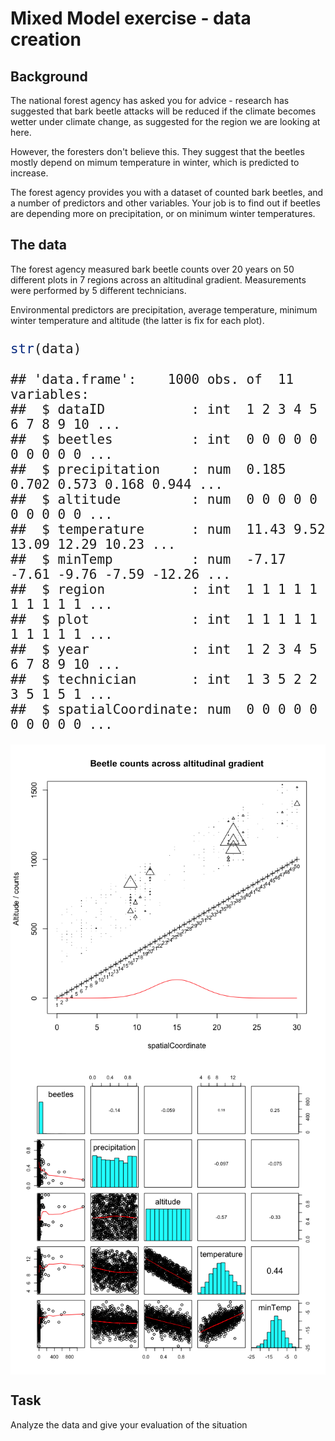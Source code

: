 Mixed Model exercise - data creation
=====================






## Background

The national forest agency has asked you for advice - research has suggested that bark beetle attacks will be reduced if the climate becomes wetter under climate change, as suggested for the region we are looking at here.

However, the foresters don't believe this. They suggest that the beetles mostly depend on mimum temperature in winter, which is predicted to increase.  

The forest agency provides you with a dataset of counted bark beetles, and a number of predictors and other variables. Your job is to find out if beetles are depending more on precipitation, or on minimum winter temperatures. 


## The data 

The forest agency measured bark beetle counts over 20 years on 50 different plots in 7 regions across an altitudinal gradient. Measurements were performed by 5 different technicians. 

Environmental predictors are precipitation, average temperature, minimum winter temperature and altitude (the latter is fix for each plot).

<font size="5">

```r
str(data)
```

```
## 'data.frame':	1000 obs. of  11 variables:
##  $ dataID           : int  1 2 3 4 5 6 7 8 9 10 ...
##  $ beetles          : int  0 0 0 0 0 0 0 0 0 0 ...
##  $ precipitation    : num  0.185 0.702 0.573 0.168 0.944 ...
##  $ altitude         : num  0 0 0 0 0 0 0 0 0 0 ...
##  $ temperature      : num  11.43 9.52 13.09 12.29 10.23 ...
##  $ minTemp          : num  -7.17 -7.61 -9.76 -7.59 -12.26 ...
##  $ region           : int  1 1 1 1 1 1 1 1 1 1 ...
##  $ plot             : int  1 1 1 1 1 1 1 1 1 1 ...
##  $ year             : int  1 2 3 4 5 6 7 8 9 10 ...
##  $ technician       : int  1 3 5 2 2 3 5 1 5 1 ...
##  $ spatialCoordinate: num  0 0 0 0 0 0 0 0 0 0 ...
```
</font>

<font size="4">
<img src="DataCreation_files/figure-html/unnamed-chunk-4-1.png" title="" alt="" style="display: block; margin: auto;" />
</font>



<font size="4">
<img src="DataCreation_files/figure-html/unnamed-chunk-5-1.png" title="" alt="" style="display: block; margin: auto;" />
</font>

## Task

Analyze the data and give your evaluation of the situation





